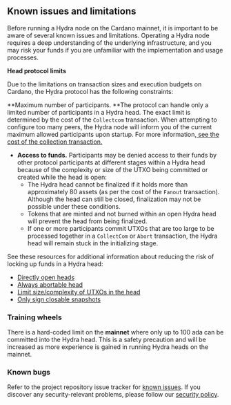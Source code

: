 ## **Known issues and limitations**

Before running a Hydra node on the Cardano mainnet, it is important to be aware of several known issues and limitations. Operating a Hydra node requires a deep understanding of the underlying infrastructure, and you may risk your funds if you are unfamiliar with the implementation and usage processes.

**Head protocol limits**

Due to the limitations on transaction sizes and execution budgets on Cardano, the Hydra protocol has the following constraints:

**Maximum number of participants. **The protocol can handle only a limited number of participants in a Hydra head. The exact limit is determined by the cost of the ``Collectcom`` transaction. When attempting to configure too many peers, the Hydra node will inform you of the current maximum allowed participants upon startup. For more information,[ see the cost of the collection transaction.](https://hydra.family/head-protocol/unstable/benchmarks/transaction-cost/#cost-of-collectcom-transaction)

* **Access to funds.** Participants may be denied access to their funds by other protocol participants at different stages within a Hydra head because of the complexity or size of the UTXO being committed or created while the head is open:
    * The Hydra head cannot be finalized if it holds more than approximately 80 assets (as per the cost of the ``Fanout`` transaction). Although the head can still be closed, finalization may not be possible under these conditions.
    * Tokens that are minted and not burned within an open Hydra head will prevent the head from being finalized.
    * If one or more participants commit UTXOs that are too large to be processed together in a ``CollectCom`` or  ``Abort`` transaction, the Hydra head will remain stuck in the initializing stage.

See these resources for additional information about reducing the risk of locking up funds in a Hydra head:

* [Directly open heads](https://github.com/input-output-hk/hydra/issues/1329)
* [Always abortable head](https://github.com/input-output-hk/hydra/issues/699)
* [Limit size/complexity of UTXOs in the head](https://github.com/input-output-hk/hydra/issues/698)
* [Only sign closable snapshots](https://github.com/input-output-hk/hydra/issues/370)

### Training wheels

There is a hard-coded limit on the **mainnet** where only up to 100 ada can be committed into the Hydra head. This is a safety precaution and will be increased as more experience is gained in running Hydra heads on the mainnet.

### Known bugs

Refer to the project repository issue tracker for [known issues](https://github.com/input-output-hk/hydra/issues?q=is%3Aissue+is%3Aopen+label%3A%22bug+%3Abug%3A%22). If you discover any security-relevant problems, please follow our [security policy](https://github.com/input-output-hk/hydra?tab=security-ov-file#readme).